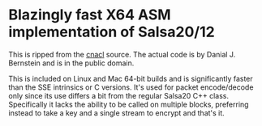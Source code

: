 Blazingly fast X64 ASM implementation of Salsa20/12
======

This is ripped from the [cnacl](https://github.com/cjdelisle/cnacl) source. The actual code is by Danial J. Bernstein and is in the public domain.

This is included on Linux and Mac 64-bit builds and is significantly faster than the SSE intrinsics or C versions. It's used for packet encode/decode only since its use differs a bit from the regular Salsa20 C++ class. Specifically it lacks the ability to be called on multiple blocks, preferring instead to take a key and a single stream to encrypt and that's it.
